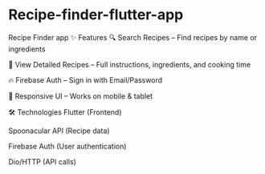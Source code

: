 # Recipe-finder-flutter-app
Recipe Finder app 
✨ Features
🔍 Search Recipes – Find recipes by name or ingredients

📜 View Detailed Recipes – Full instructions, ingredients, and cooking time

🔥 Firebase Auth – Sign in with Email/Password 

📱 Responsive UI – Works on mobile & tablet

🛠️ Technologies
Flutter (Frontend)

Spoonacular API (Recipe data)

Firebase Auth (User authentication)

Dio/HTTP (API calls)

